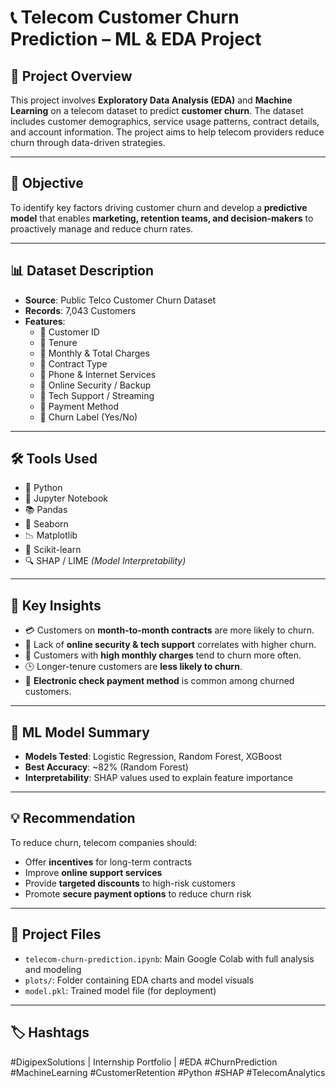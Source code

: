 # 📞 Telecom Customer Churn Prediction – ML & EDA Project

## 📘 Project Overview  
This project involves **Exploratory Data Analysis (EDA)** and **Machine Learning** on a telecom dataset to predict **customer churn**. The dataset includes customer demographics, service usage patterns, contract details, and account information. The project aims to help telecom providers reduce churn through data-driven strategies.

---

## 🎯 Objective  
To identify key factors driving customer churn and develop a **predictive model** that enables **marketing, retention teams, and decision-makers** to proactively manage and reduce churn rates.

---

## 📊 Dataset Description  
- **Source**: Public Telco Customer Churn Dataset  
- **Records**: 7,043 Customers  
- **Features**:
  - 👤 Customer ID  
  - 📅 Tenure  
  - 💸 Monthly & Total Charges  
  - 💼 Contract Type  
  - 📱 Phone & Internet Services  
  - 🔐 Online Security / Backup  
  - 📡 Tech Support / Streaming  
  - 🔄 Payment Method  
  - 🔁 Churn Label (Yes/No)  

---

## 🛠️ Tools Used  
- 🐍 Python  
- 📒 Jupyter Notebook  
- 📚 Pandas  
- 🌊 Seaborn  
- 📉 Matplotlib  
- 🤖 Scikit-learn  
- 🔍 SHAP / LIME *(Model Interpretability)*

---

## 🔑 Key Insights  
- 💳 Customers on **month-to-month contracts** are more likely to churn.  
- 🔐 Lack of **online security & tech support** correlates with higher churn.  
- 💸 Customers with **high monthly charges** tend to churn more often.  
- 🕒 Longer-tenure customers are **less likely to churn**.  
- 🧾 **Electronic check payment method** is common among churned customers.

---

## 🤖 ML Model Summary  
- **Models Tested**: Logistic Regression, Random Forest, XGBoost  
- **Best Accuracy**: ~82% (Random Forest)  
- **Interpretability**: SHAP values used to explain feature importance

---

## 💡 Recommendation  
To reduce churn, telecom companies should:  
- Offer **incentives** for long-term contracts  
- Improve **online support services**  
- Provide **targeted discounts** to high-risk customers  
- Promote **secure payment options** to reduce churn risk

---

## 📁 Project Files  
- `telecom-churn-prediction.ipynb`: Main Google Colab with full analysis and modeling  
- `plots/`: Folder containing EDA charts and model visuals  
- `model.pkl`: Trained model file (for deployment)

---

## 🏷️ Hashtags  
#DigipexSolutions | Internship Portfolio | #EDA #ChurnPrediction #MachineLearning #CustomerRetention #Python #SHAP #TelecomAnalytics


